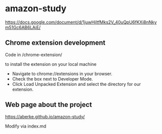 # amazon-study

https://docs.google.com/document/d/1juwHjItfMks2V_40uQpU6fKXi8nNkym51Gc6AB6LAiE/



## Chrome extension development

Code in /chrome-extension/

to install the extension on your local machine

- Navigate to chrome://extensions in your browser.
- Check the box next to Developer Mode.
- Click Load Unpacked Extension and select the directory for our extension.

## Web page about the project

https://aberke.github.io/amazon-study/

Modify via index.md
